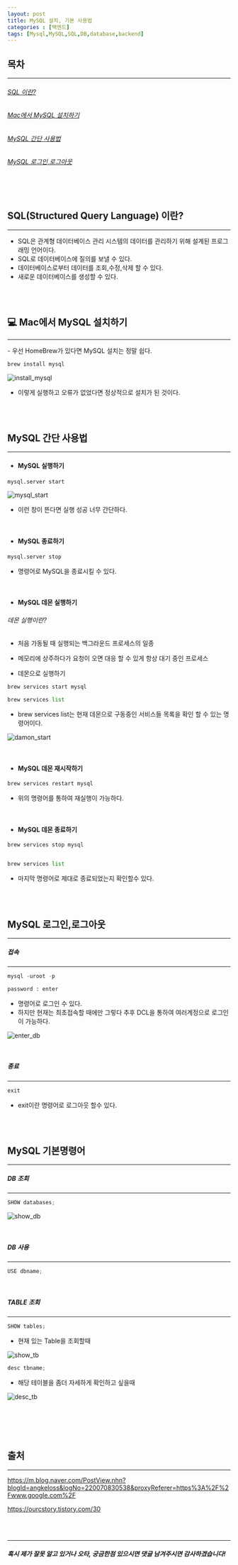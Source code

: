 ```yaml
---
layout: post
title: MySQL 설치, 기본 사용법
categories : [백엔드]
tags: [Mysql,MySQL,SQL,DB,database,backend]
---
```

목차
-----
<hr>
<h6><a href="#SQL">SQL 이란?</a></h6>
<h6><a href="#install_mysql">Mac에서 MySQL 설치하기</a></h6>
<h6><a href="#how_to_use">MySQL 간단 사용법</a></h6>
<h6><a href="#enter_db">MySQL 로그인,로그아웃</a></h6>
<br><br>


<span id="SQL"></span>

SQL(Structured Query Language) 이란?
-----
<hr>

- SQL은 관계형 데이터베이스 관리 시스템의 데이터를 관리하기 위해 설계된 프로그래밍 언어이다.
- SQL로 데이터베이스에 질의를 보낼 수 있다.
- 데이터베이스로부터 데이터를 조회,수정,삭제 할 수 있다.
- 새로운 데이터베이스를 생성할 수 있다.


<br><br>


<span id="install_mysql"></span>


💻 Mac에서 MySQL 설치하기
-------
<hr>
- 우선 HomeBrew가 있다면 MySQL 설치는 정말 쉽다.

```python
brew install mysql
```

![install_mysql](/assets/img/back_end/2020_01_08/install_mysql.png)

- 이렇게 실행하고 오류가 없었다면 정상적으로 설치가 된 것이다.



<br><br>


<span id="how_to_use"></span>

MySQL 간단 사용법
------
<hr>

* <h4>MySQL 실행하기<h4>

```python
mysql.server start
```
![mysql_start](/assets/img/back_end/2020_01_08/mysql_start.png)

* 이런 창이 뜬다면 실행 성공 너무 간단하다.

<br>


* <h4>MySQL 종료하기</h4>

```python
mysql.server stop
```

- 명령어로 MySQL을 종료시킬 수 있다.

<br>


* <h4>MySQL 데몬 실행하기</h4>

<h6>데몬 실행이란?</h6>

- 처음 가동될 때 실행되는 백그라운드 프로세스의 일종
- 메모리에 상주하다가 요청이 오면 대응 할 수 있게 항상 대기 중인 프로세스


- 데몬으로 실행하기

```python
brew services start mysql

brew services list
```

- brew services list는 현재 데몬으로 구동중인 서비스들 목록을 확인 할 수 있는 명령어이다.

![damon_start](/assets/img/back_end/2020_01_08/damon_start.png)

<br>

* <h4>MySQL 데몬 재시작하기</h4>

```python
brew services restart mysql
```

* 위의 명령어를 통하여 재실행이 가능하다.

<br>

* <h4>MySQL 데몬 종료하기</h4>

```python
brew services stop mysql


brew services list
```

- 마지막 명령어로 제대로 종료되었는지 확인할수 있다.



<br><br>

<span id="enter_db"></span>


MySQL 로그인,로그아웃
-----
<hr>

<h5>접속</h5>
<hr>

```python
mysql -uroot -p

password : enter
```
- 명령어로 로그인 수 있다.
- 하지만 현재는 최초접속할 때에만 그렇다 추후 DCL을 통하여 여러계정으로 로그인이 가능하다.

![enter_db](/assets/img/back_end/2020_01_08/enter_db.png)

<br>


<h5>종료</h5>
<hr>

```python
exit
```
- exit이란 명령어로 로그아웃 할수 있다.




<br><br>


MySQL 기본명령어
-----
<hr>


<h5>DB 조회</h5>
<hr>

```python
SHOW databases;
```

![show_db](/assets/img/back_end/2020_01_08/show_db.png)

<br>


<h5>DB 사용</h5>
<hr>

```python
USE dbname;
```

<br>


<h5>TABLE 조회</h5>
<hr>

```python
SHOW tables;
```

- 현재 있는 Table을 조회할때

![show_tb](/assets/img/back_end/2020_01_08/show_tb.png)



```python
desc tbname;
```
- 해당 테이블을 좀더 자세하게 확인하고 싶을때

![desc_tb](/assets/img/back_end/2020_01_08/desc_tb.png)



<br>









<br><br>


출처
-----
<hr>

https://m.blog.naver.com/PostView.nhn?blogId=angkeloss&logNo=220070830538&proxyReferer=https%3A%2F%2Fwww.google.com%2F

https://ourcstory.tistory.com/30


<br><br>


<hr>
<h5>혹시 제가 잘못 알고 있거나 오타, 궁금한점 있으시면 댓글 남겨주시면 감사하겠습니다!</h5>